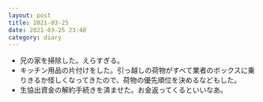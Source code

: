 ```yaml
---
layout: post
title: 2021-03-25
date: 2021-03-25 23:40
category: diary
---
```


- 兄の家を掃除した。えらすぎる。
- キッチン用品の片付けをした。引っ越しの荷物がすべて業者のボックスに乗りきるか怪しくなってきたので、荷物の優先順位を決めるなどもした。
- 生協出資金の解約手続きを済ませた。お金返ってくるといいなあ。
